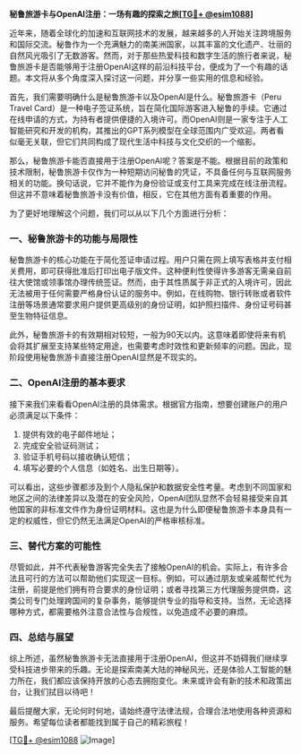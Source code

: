 **秘鲁旅游卡与OpenAI注册：一场有趣的探索之旅[[TG💪+ @esim1088](https://t.me/s/esim1088)]**

近年来，随着全球化的加速和互联网技术的发展，越来越多的人开始关注跨境服务和国际交流。秘鲁作为一个充满魅力的南美洲国家，以其丰富的文化遗产、壮丽的自然风光吸引了无数游客。然而，对于那些热爱科技和数字生活的旅行者来说，秘鲁旅游卡是否能够用于注册OpenAI这样的前沿科技平台，便成为了一个有趣的话题。本文将从多个角度深入探讨这一问题，并分享一些实用的信息和经验。

首先，我们需要明确什么是秘鲁旅游卡以及OpenAI是什么。秘鲁旅游卡（Peru Travel Card）是一种电子签证系统，旨在简化国际游客进入秘鲁的手续。它通过在线申请的方式，为持有者提供便捷的入境许可。而OpenAI则是一家专注于人工智能研究和开发的机构，其推出的GPT系列模型在全球范围内广受欢迎。两者看似毫无关联，但它们共同构成了现代生活中科技与文化交织的一个缩影。

那么，秘鲁旅游卡能否直接用于注册OpenAI呢？答案是不能。根据目前的政策和技术限制，秘鲁旅游卡仅作为一种短期访问秘鲁的凭证，不具备任何与互联网服务相关的功能。换句话说，它并不能作为身份验证或支付工具来完成在线注册流程。但这并不意味着秘鲁旅游卡没有价值，相反，它在其他方面有着重要的作用。

为了更好地理解这个问题，我们可以从以下几个方面进行分析：

### 一、秘鲁旅游卡的功能与局限性

秘鲁旅游卡的核心功能在于简化签证申请过程。用户只需在网上填写表格并支付相关费用，即可获得批准后打印出电子版文件。这种便利性使得许多游客无需亲自前往大使馆或领事馆办理传统签证。然而，由于其性质属于非正式的入境许可，因此无法被用于任何需要严格身份认证的服务中。例如，在线购物、银行转账或者软件注册等场景通常要求用户提供更高级别的身份证明，如护照扫描件、身份证号码甚至生物特征信息。

此外，秘鲁旅游卡的有效期相对较短，一般为90天以内。这意味着即使将来有机会将其扩展至支持某些特定用途，也需要考虑时效性和更新频率的问题。因此，现阶段使用秘鲁旅游卡直接注册OpenAI显然是不现实的。

### 二、OpenAI注册的基本要求

接下来我们来看看OpenAI注册的具体需求。根据官方指南，想要创建账户的用户必须满足以下条件：
1. 提供有效的电子邮件地址；
2. 完成安全验证码测试；
3. 验证手机号码以接收确认短信；
4. 填写必要的个人信息（如姓名、出生日期等）。

可以看出，这些步骤都涉及到个人隐私保护和数据安全性考量。考虑到不同国家和地区之间的法律差异以及潜在的安全风险，OpenAI团队显然不会轻易接受来自其他国家的非标准文件作为身份证明材料。这也是为什么即便秘鲁旅游卡本身具有一定的权威性，但它仍然无法满足OpenAI的严格审核标准。

### 三、替代方案的可能性

尽管如此，并不代表秘鲁游客完全失去了接触OpenAI的机会。实际上，有许多合法且可行的方法可以帮助他们实现这一目标。例如，可以通过朋友或亲戚帮忙代为注册，前提是他们拥有符合要求的身份证明；或者寻找第三方代理服务提供商，这类公司专门处理跨国间的复杂事务，能够提供专业的指导和支持。当然，无论选择哪种方式，都需要格外注意合法性与合规性，以免造成不必要的麻烦。

### 四、总结与展望

综上所述，虽然秘鲁旅游卡无法直接用于注册OpenAI，但这并不妨碍我们继续享受科技进步带来的乐趣。无论是探索南美大陆的神秘风光，还是体验人工智能的魅力所在，我们都应该保持开放的心态去拥抱变化。未来或许会有新的技术和政策出台，让我们拭目以待吧！

最后提醒大家，无论何时何地，请始终遵守法律法规，合理合法地使用各种资源和服务。希望每位读者都能找到属于自己的精彩旅程！

[[TG💪+ @esim1088](https://t.me/s/esim1088) ![Image](https://i.postimg.cc/4NQfJmqS/Snipaste-2025-05-13-00-14-12.png)]